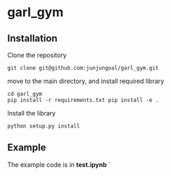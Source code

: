 # garl_gym

## Installation

Clone the repository

```
git clone git@github.com:junjungoal/garl_gym.git
```

move to the main directory, and install required library

```
cd garl_gym
pip install -r requirements.txt pip install -e .
`````

Install the library

```
python setup.py install
`````

## Example
The example code is in **test.ipynb**
`
